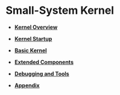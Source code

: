 # Small-System Kernel

-   **[Kernel Overview](kernel-small-overview.md)**  

-   **[Kernel Startup](kernel-small-start.md)**  

-   **[Basic Kernel](kernel-small-basics.md)**  

-   **[Extended Components](kernel-small-bundles.md)**  

-   **[Debugging and Tools](kernel-small-debug.md)**  

-   **[Appendix](kernel-small-apx.md)**  



